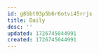 ```yaml
---
id: g8bbt93p5b6r6otvi45rrjs
title: Daily
desc: ''
updated: 1726745044991
created: 1726745044991
---
```

